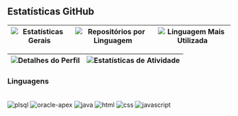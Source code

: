 ## Estatísticas GitHub

| ![Estatísticas Gerais](http://github-profile-summary-cards.vercel.app/api/cards/stats?username=giovanatrevizanbarbosa&theme=github_dark) | ![Repositórios por Linguagem](http://github-profile-summary-cards.vercel.app/api/cards/repos-per-language?username=giovanatrevizanbarbosa&theme=github_dark) | ![Linguagem Mais Utilizada](http://github-profile-summary-cards.vercel.app/api/cards/most-commit-language?username=giovanatrevizanbarbosa&theme=github_dark) |
| --- | --- | --- |

| ![Detalhes do Perfil](http://github-profile-summary-cards.vercel.app/api/cards/profile-details?username=giovanatrevizanbarbosa&theme=github_dark) | ![Estatísticas de Atividade](https://github-readme-streak-stats.herokuapp.com?user=giovanatrevizanbarbosa&theme=github-dark&hide_border=true) |
| --- | --- |


### Linguagens

<div style="display: inline_block"><br>
    <img align="center" alt="plsql" src="https://img.shields.io/badge/PLSQL-F80000?style=for-the-badge&logo=oracle&logoColor=black">
    <img align="center" alt="oracle-apex" src="https://img.shields.io/badge/APEX-F80000?style=for-the-badge&logo=oracle&logoColor=black">
    <img align="center" alt="java" src="https://img.shields.io/badge/java-%23ED8B00.svg?style=for-the-badge&logo=openjdk&logoColor=white">
    <img align="center" alt="html" src="https://img.shields.io/badge/HTML5-E34F26?style=for-the-badge&logo=html5&logoColor=white">
    <img align="center" alt="css" src="https://img.shields.io/badge/CSS3-1572B6?style=for-the-badge&logo=css3&logoColor=white">
    <img align="center" alt="javascript" src="https://img.shields.io/badge/JavaScript-F7DF1E?style=for-the-badge&logo=javascript&logoColor=black">
</div>
